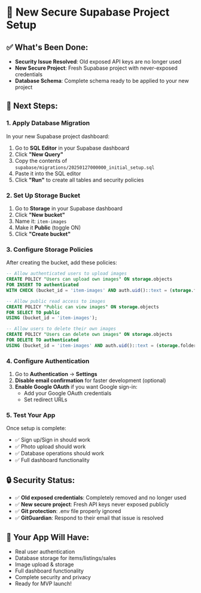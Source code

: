 # 🚀 New Secure Supabase Project Setup

## ✅ What's Been Done:
- **Security Issue Resolved**: Old exposed API keys are no longer used
- **New Secure Project**: Fresh Supabase project with never-exposed credentials
- **Database Schema**: Complete schema ready to be applied to your new project

## 🎯 Next Steps:

### 1. **Apply Database Migration**
In your new Supabase project dashboard:

1. Go to **SQL Editor** in your Supabase dashboard
2. Click **"New Query"**
3. Copy the contents of `supabase/migrations/20250127000000_initial_setup.sql`
4. Paste it into the SQL editor
5. Click **"Run"** to create all tables and security policies

### 2. **Set Up Storage Bucket**
1. Go to **Storage** in your Supabase dashboard
2. Click **"New bucket"**
3. Name it: `item-images`
4. Make it **Public** (toggle ON)
5. Click **"Create bucket"**

### 3. **Configure Storage Policies**
After creating the bucket, add these policies:

```sql
-- Allow authenticated users to upload images
CREATE POLICY "Users can upload own images" ON storage.objects
FOR INSERT TO authenticated
WITH CHECK (bucket_id = 'item-images' AND auth.uid()::text = (storage.foldername(name))[1]);

-- Allow public read access to images
CREATE POLICY "Public can view images" ON storage.objects
FOR SELECT TO public
USING (bucket_id = 'item-images');

-- Allow users to delete their own images
CREATE POLICY "Users can delete own images" ON storage.objects
FOR DELETE TO authenticated
USING (bucket_id = 'item-images' AND auth.uid()::text = (storage.foldername(name))[1]);
```

### 4. **Configure Authentication**
1. Go to **Authentication** → **Settings**
2. **Disable email confirmation** for faster development (optional)
3. **Enable Google OAuth** if you want Google sign-in:
   - Add your Google OAuth credentials
   - Set redirect URLs

### 5. **Test Your App**
Once setup is complete:
- ✅ Sign up/Sign in should work
- ✅ Photo upload should work
- ✅ Database operations should work
- ✅ Full dashboard functionality

## 🔒 Security Status:
- ✅ **Old exposed credentials**: Completely removed and no longer used
- ✅ **New secure project**: Fresh API keys never exposed publicly
- ✅ **Git protection**: .env file properly ignored
- ✅ **GitGuardian**: Respond to their email that issue is resolved

## 🎉 Your App Will Have:
- Real user authentication
- Database storage for items/listings/sales
- Image upload & storage
- Full dashboard functionality
- Complete security and privacy
- Ready for MVP launch!